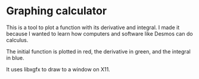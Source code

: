 # Graphing calculator
This is a tool to plot a function with its derivative and integral. I made it because I wanted to learn how computers and software like Desmos can do calculus.

The initial function is plotted in red, the derivative in green, and the integral in blue.

It uses libxgfx to draw to a window on X11.